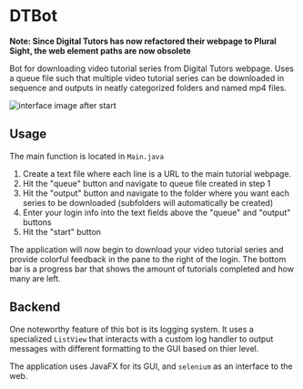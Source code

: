 # DTBot
**Note: Since Digital Tutors has now refactored their webpage to Plural Sight, the web element paths are now obsolete**

Bot for downloading video tutorial series from Digital Tutors webpage. Uses a queue file such that multiple video tutorial series can be downloaded in sequence and outputs in neatly categorized folders and named mp4 files.

![interface image after start](http://i.imgur.com/2sec3RJ.png)

## Usage
The main function is located in `Main.java`

1. Create a text file where each line is a URL to the main tutorial webpage.
2. Hit the "queue" button and navigate to queue file created in step 1
3. Hit the "output" button and navigate to the folder where you want each series to be downloaded (subfolders will automatically be created)
4. Enter your login info into the text fields above the "queue" and "output" buttons
5. Hit the "start" button

The application will now begin to download your video tutorial series and provide colorful feedback in the pane to the right of the login. The bottom bar is a progress bar that shows the amount of tutorials completed and how many are left.

## Backend
One noteworthy feature of this bot is its logging system. It uses a specialized `ListView` that interacts with a custom log handler to output messages with different formatting to the GUI based on thier level.

The application uses JavaFX for its GUI, and `selenium` as an interface to the web.
